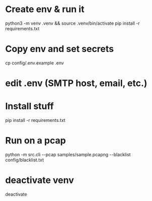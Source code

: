 
# Create env & run it 
python3 -m venv .venv && source .venv/bin/activate
pip install -r requirements.txt

# Copy env and set secrets
cp config/.env.example .env
# edit .env (SMTP host, email, etc.)

# Install stuff
pip install -r requirements.txt

# Run on a pcap
python -m src.cli --pcap samples/sample.pcapng --blacklist config/blacklist.txt

# deactivate venv
deactivate